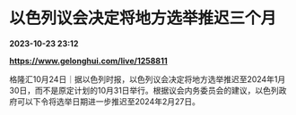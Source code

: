 # 以色列议会决定将地方选举推迟三个月

**2023-10-23 23:12**

**https://www.gelonghui.com/live/1258811**

格隆汇10月24日｜据以色列时报，以色列议会决定将地方选举推迟至2024年1月30日，而不是原定计划的10月31日举行。根据议会内务委员会的建议，以色列政府可以下令将选举日期进一步推迟至2024年2月27日。